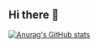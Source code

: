 ## Hi there 👋

[![Anurag's GitHub stats](https://github-readme-stats.vercel.app/api?username=monitzz)](https://github.com/anuraghazra/github-readme-stats&show_icons=true&theme=tokyonight)
<!--
**monitzz/monitzz** is a ✨ _special_ ✨ repository because its `README.md` (this file) appears on your GitHub profile.

Here are some ideas to get you started:

- 🔭 I’m currently working on ...
- 🌱 I’m currently learning ...
- 👯 I’m looking to collaborate on ...
- 🤔 I’m looking for help with ...
- 💬 Ask me about ...
- 📫 How to reach me: ...
- 😄 Pronouns: ...
- ⚡ Fun fact: ...
-->
